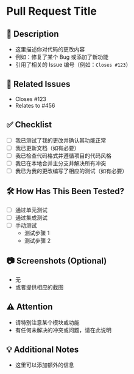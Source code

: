 # Pull Request Title

## 📝 Description

<!-- 请简要描述本次更改的内容。 -->
- 这里描述你对代码的更改内容
- 例如：修复了某个 Bug 或添加了新功能
- 引用了相关的 Issue 编号（例如：`Closes #123`）

## 🔗 Related Issues

<!-- 请列出所有相关的 Issue，并使用 "Closes #issue_number" 自动关闭相关 Issue。 -->
- Closes #123
- Relates to #456

## ✅ Checklist

<!-- 请确保所有项目都已完成，否则说明原因。 -->
- [ ] 我已测试了我的更改并确认其功能正常
- [ ] 我已更新文档（如有必要）
- [ ] 我已检查代码格式并遵循项目的代码风格
- [ ] 我已在本地合并主分支并解决所有冲突
- [ ] 我已为我的更改编写了相应的测试（如有必要）

## 🛠️ How Has This Been Tested?

<!-- 请描述你是如何测试本次更改的。 -->
- [ ] 通过单元测试
- [ ] 通过集成测试
- [ ] 手动测试
  - 测试步骤 1
  - 测试步骤 2

## 📷 Screenshots (Optional)

<!-- 如有必要，请提供截图以帮助理解更改。 -->
- 无
- 或者提供相应的截图

## ⚠️ Attention

<!-- 提醒评审人员注意的地方，或者当前请求的潜在问题。 -->
- 请特别注意某个模块或功能
- 有任何未解决的冲突或问题，请在此说明

## 💡 Additional Notes

<!-- 提供任何额外的背景信息或评论。 -->
- 这里可以添加额外的信息

